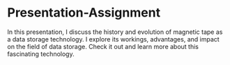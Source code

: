 # Presentation-Assignment
In this presentation, I discuss the history and evolution of magnetic tape as a data storage technology. I explore its workings, advantages, and impact on the field of data storage. Check it out and learn more about this fascinating technology.
